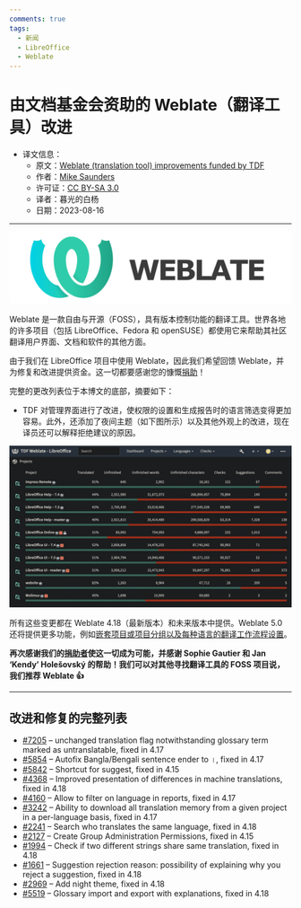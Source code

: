 ```yaml
---
comments: true
tags:
  - 新闻
  - LibreOffice
  - Weblate
---
```


# 由文档基金会资助的 Weblate（翻译工具）改进

- 译文信息：
    - 原文：[Weblate (translation tool) improvements funded by TDF](https://blog.documentfoundation.org/blog/2023/08/16/weblate-translation-tool-improvements-funded-by-tdf/)
    - 作者：[Mike Saunders](https://blog.documentfoundation.org/blog/author/mikesaunders/)
    - 许可证：[CC BY-SA 3.0](https://creativecommons.org/licenses/by-sa/3.0/)
    - 译者：暮光的白杨
    - 日期：2023-08-16

---

![](./images/2023-08/tdf/Weblate_logo2.png)

Weblate 是一款自由与开源（FOSS），具有版本控制功能的翻译工具。世界各地的许多项目（包括 LibreOffice、Fedora 和 openSUSE）都使用它来帮助其社区翻译用户界面、文档和软件的其他方面。

[Weblate]: https://weblate.org/

由于我们在 LibreOffice 项目中使用 Weblate，因此我们希望回馈 Weblate，并为修复和改进提供资金。这一切都要感谢您的慷慨[捐助]！

[捐助]: https://www.libreoffice.org/donate/

完整的更改列表位于本博文的底部，摘要如下：

- TDF 对管理界面进行了改进，使权限的设置和生成报告时的语言筛选变得更加容易。此外，还添加了夜间主题（如下图所示）以及其他外观上的改进，现在译员还可以解释拒绝建议的原因。

![](./images/2023-08/tdf/weblate_night_mode.png)

所有这些变更都在 Weblate 4.18（最新版本）和未来版本中提供。Weblate 5.0 还将提供更多功能，例如[嵌套项目或项目分组以及每种语言的翻译工作流程设置][new]。

[new]: https://github.com/WeblateOrg/weblate/issues/263

**再次感谢我们的[捐助者][捐助]使这一切成为可能，并感谢 Sophie Gautier 和 Jan ‘Kendy’ Holešovský 的帮助！我们可以对其他寻找翻译工具的 FOSS 项目说，我们推荐 Weblate 👍**

----

## 改进和修复的完整列表

- [#7205](https://github.com/WeblateOrg/weblate/issues/7205) – unchanged translation flag notwithstanding glossary term marked as untranslatable, fixed in 4.17
- [#5854](https://github.com/WeblateOrg/weblate/issues/5854) – Autofix Bangla/Bengali sentence ender to ।, fixed in 4.17
- [#5842](https://github.com/WeblateOrg/weblate/issues/5842) – Shortcut for suggest, fixed in 4.15
- [#4368](https://github.com/WeblateOrg/weblate/issues/4368) – Improved presentation of differences in machine translations, fixed in 4.18
- [#4160](https://github.com/WeblateOrg/weblate/issues/4160) – Allow to filter on language in reports, fixed in 4.17
- [#3242](https://github.com/WeblateOrg/weblate/issues/3242) – Ability to download all translation memory from a given project in a per-language basis, fixed in 4.17
- [#2241](https://github.com/WeblateOrg/weblate/issues/2241) – Search who translates the same language, fixed in 4.18
- [#2127](https://github.com/WeblateOrg/weblate/issues/2127) – Create Group Administration Permissions, fixed in 4.15
- [#1994](https://github.com/WeblateOrg/weblate/issues/1994) – Check if two different strings share same translation, fixed in 4.18
- [#1661](https://github.com/WeblateOrg/weblate/issues/1661) – Suggestion rejection reason: possibility of explaining why you reject a suggestion, fixed in 4.18
- [#2969](https://github.com/WeblateOrg/weblate/issues/2969) – Add night theme, fixed in 4.18
- [#5519](https://github.com/WeblateOrg/weblate/issues/5519) – Glossary import and export with explanations, fixed in 4.18